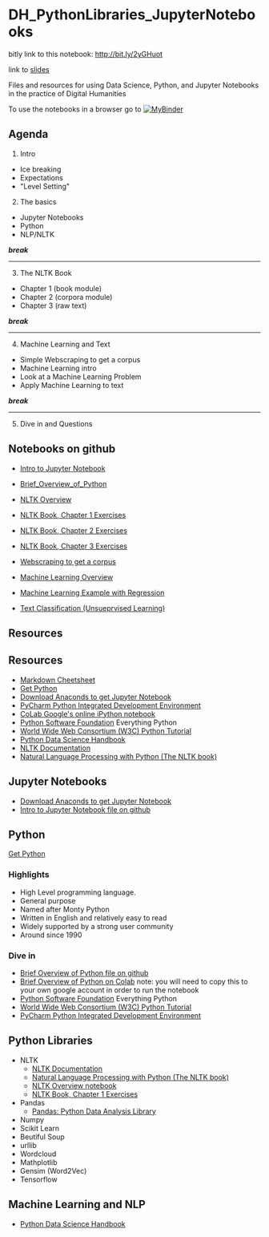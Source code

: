 # DH_PythonLibraries_JupyterNotebooks
bitly link to this notebook: http://bit.ly/2yGHuot

link to [slides](https://derekjjackson.github.io/DH_PythonLibraries_JupyterNotebooks/#slide=1)

Files and resources for using Data Science, Python, and Jupyter Notebooks in the practice of Digital Humanities

To use the notebooks in a browser go to [![MyBinder](https://mybinder.org/badge.svg)](https://mybinder.org/v2/gh/derekjjackson/DH_PythonLibraries_JupyterNotebooks.git/master)

## Agenda
1. Intro
  * Ice breaking
  * Expectations
  * "Level Setting"
2. The basics
  * Jupyter Notebooks
  * Python
  * NLP/NLTK

***break***
  
  <hr/>
  
3. The NLTK Book
  * Chapter 1 (book module)
  * Chapter 2 (corpora module)
  * Chapter 3 (raw text)

***break***
 
  <hr/>
  
4. Machine Learning and Text
 * Simple Webscraping to get a corpus
 * Machine Learning intro
 * Look at a Machine Learning Problem
 * Apply Machine Learning to text

***break***
  
  <hr/>
  
5. Dive in and Questions

## Notebooks on github

* [Intro to Jupyter Notebook](https://github.com/derekjjackson/DH_PythonLibraries_JupyterNotebooks/blob/master/Intro%20to%20Jupyter%20Notebooks.ipynb)
* [Brief_Overview_of_Python](https://github.com/derekjjackson/DH_PythonLibraries_JupyterNotebooks/blob/master/Brief_Overview_of_Python.ipynb)
* [NLTK Overview](https://github.com/derekjjackson/DH_PythonLibraries_JupyterNotebooks/blob/master/NLTK_Overview.ipynb)

* [NLTK Book, Chapter 1 Exercises](https://github.com/derekjjackson/DH_PythonLibraries_JupyterNotebooks/blob/master/NLTK_Book_Chapter_1_exercises.ipynb)
* [NLTK Book, Chapter 2 Exercises](https://github.com/derekjjackson/DH_PythonLibraries_JupyterNotebooks/blob/master/NLTK_Book_Chapter_2_exercises.ipynb)
* [NLTK Book, Chapter 3 Exercises](https://github.com/derekjjackson/DH_PythonLibraries_JupyterNotebooks/blob/master/NLTK_Book_Chapter_3_exercises.ipynb)
* [Webscraping to get a corpus](https://github.com/derekjjackson/DH_PythonLibraries_JupyterNotebooks/blob/master/Collecting%20a%20corpus%20from%20the%20web%20(wordcloud%20and%20word2vec).ipynb)
* [Machine Learning Overview](https://github.com/derekjjackson/DH_PythonLibraries_JupyterNotebooks/blob/master/Overview%20of%20Machine%20Learning%2C%20Data%20Science%2C%20and%20Python%20Libraries.ipynb)
* [Machine Learning Example with Regression](https://github.com/derekjjackson/DH_PythonLibraries_JupyterNotebooks/blob/master/Machine%20Learning%20Process%20Overview_Regression.ipynb)
* [Text Classification (Unsueprvised Learning)](https://github.com/derekjjackson/DH_PythonLibraries_JupyterNotebooks/blob/master/Text%20Classification.ipynb)
## Resources

## Resources

* [Markdown Cheetsheet](https://github.com/adam-p/markdown-here/wiki/Markdown-Cheatsheet)
* [Get Python](https://www.python.org/downloads/)
* [Download Anaconds to get Jupyter Notebook](https://www.anaconda.com/download/)
* [PyCharm Python Integrated Development Environment](https://www.jetbrains.com/pycharm-edu/download)
* [CoLab Google's online iPython notebook](https://colab.research.google.com/notebooks/welcome.ipynb)
* [Python Software Foundation](https://www.python.org/) Everything Python
* [World Wide Web Consortium (W3C) Python Tutorial](https://www.w3schools.com/python/)
* [Python Data Science Handbook](https://jakevdp.github.io/PythonDataScienceHandbook/)
* [NLTK Documentation](https://www.nltk.org/#)
* [Natural Language Processing with Python (The NLTK book)](https://www.nltk.org/book/)

## Jupyter Notebooks

* [Download Anaconds to get Jupyter Notebook](https://www.anaconda.com/download/)
* [Intro to Jupyter Notebook file on github](https://github.com/derekjjackson/DH_PythonLibraries_JupyterNotebooks/blob/master/Intro%20to%20Jupyter%20Notebooks.ipynb)

## Python
[Get Python](https://www.python.org/downloads/)
### Highlights
* High Level programming language. 
* General purpose
* Named after Monty Python
* Written in English and relatively easy to read
* Widely supported by a strong user community
* Around since 1990

### Dive in
* [Brief Overview of Python file on github](https://github.com/derekjjackson/DH_PythonLibraries_JupyterNotebooks/blob/master/Brief_Overview_of_Python.ipynb)
* [Brief Overview of Python on Colab](https://colab.research.google.com/drive/17jhYh0D70mCiNc8p5bybOsiESSMO4DQN)
note: you will need to copy this to your own google account in order to run the notebook 
* [Python Software Foundation](https://www.python.org/) Everything Python
* [World Wide Web Consortium (W3C) Python Tutorial](https://www.w3schools.com/python/)
* [PyCharm Python Integrated Development Environment](https://www.jetbrains.com/pycharm-edu/download)

## Python Libraries

* NLTK
  - [NLTK Documentation](https://www.nltk.org/#)<br/>
  - [Natural Language Processing with Python (The NLTK book)](https://www.nltk.org/book/)<br/>
  - [NLTK Overview notebook](https://github.com/derekjjackson/DH_PythonLibraries_JupyterNotebooks/blob/master/NLTK_Overview.ipynb)<br/>
  - [NLTK Book, Chapter 1 Exercises](https://github.com/derekjjackson/DH_PythonLibraries_JupyterNotebooks/blob/master/NLTK_Book_Chapter_1_exercises.ipynb)
* Pandas
  - [Pandas: Python Data Analysis Library](http://pandas.pydata.org/)
* Numpy
* Scikit Learn
* Beutiful Soup
* urllib
* Wordcloud
* Mathplotlib
* Gensim (Word2Vec)
* Tensorflow

## Machine Learning and NLP
* [Python Data Science Handbook](https://jakevdp.github.io/PythonDataScienceHandbook/)


